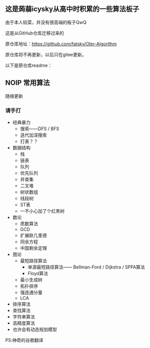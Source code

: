 ## 这是蒟蒻icysky从高中时积累的一些算法板子

由于本人较菜，并没有很高端的板子QwQ

这是从GitHub仓库迁移过来的

原仓库地址：https://github.com/fatsky/OIer-Algorithm

原仓库将不再更新，以后只在gitee更新。

以下是原仓库readme：

## NOIP 常用算法
随缘更新
### 请手打
* 经典暴力
   * 搜索——DFS / BFS
   * 迭代加深搜索
   * 打表？？
* 数据结构
   * 栈
   * 链表
   * 队列
   * 优先队列
   * 并查集
   * 二叉堆
   * 树状数组
   * 线段树
   * ST表
   * 一不小心加了个红黑树
* 数论
   * 质数算法
   * GCD
   * 扩展欧几里德
   * 同余方程
   * 中国剩余定理
* 图论
   * 最短路径算法
      * 单源最短路径算法—— Bellman-Ford / Dijkstra / SPFA算法
      * Floyd算法
   * 最小生成树
   * 拓扑排序
   * 强连通分量
   * LCA
* 排序算法
* 查找算法
* 字符串算法
* 高精度算法
* 也许会有动态规划模型

PS:神奇的谷歌翻译

